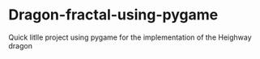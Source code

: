 # Dragon-fractal-using-pygame
Quick litlle project using pygame for the implementation of the Heighway dragon 
